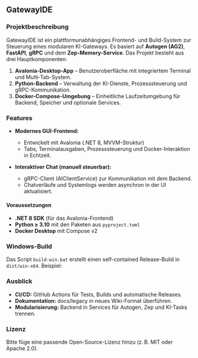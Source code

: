 ## GatewayIDE

### Projektbeschreibung
GatewayIDE ist ein plattformunabhängiges Frontend- und Build-System zur Steuerung eines modularen KI-Gateways. Es basiert auf **Autogen (AG2)**, **FastAPI**, **gRPC** und dem **Zep-Memory-Service**. Das Projekt besteht aus drei Hauptkomponenten:

1. **Avalonia-Desktop-App** – Benutzeroberfläche mit integriertem Terminal und Multi-Tab-System.
2. **Python-Backend** – Verwaltung der KI-Dienste, Prozesssteuerung und gRPC-Kommunikation.
3. **Docker-Compose-Umgebung** – Einheitliche Laufzeitumgebung für Backend, Speicher und optionale Services.


### Features
* **Modernes GUI-Frontend:**
  * Entwickelt mit Avalonia (.NET 8, MVVM-Struktur)
  * Tabs, Terminalausgaben, Prozesssteuerung und Docker-Interaktion in Echtzeit.

* **Interaktiver Chat (manuell steuerbar):**
  * gRPC-Client (AIClientService) zur Kommunikation mit dem Backend.
  * Chatverläufe und Systemlogs werden asynchron in der UI aktualisiert.




#### Voraussetzungen
* **.NET 8 SDK** (für das Avalonia-Frontend)
* **Python ≥ 3.10** mit den Paketen aus `pyproject.toml`
* **Docker Desktop** mit Compose v2



### Windows-Build
Das Script `build-win.bat` erstellt einen self-contained Release-Build in `dist/win-x64`. Beispiel:


### Ausblick
* **CI/CD:** GitHub Actions für Tests, Builds und automatische Releases.
* **Dokumentation:** docs/legacy in neues Wiki-Format überführen.
* **Modularisierung:** Backend in Services für Autogen, Zep und KI-Tasks trennen.


### Lizenz
Bitte füge eine passende Open-Source-Lizenz hinzu (z. B. MIT oder Apache 2.0).
